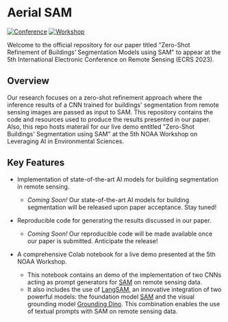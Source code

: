 # Aerial SAM  

[![Conference](https://img.shields.io/badge/ECRS-Conference-brightgreen)](https://ecrs2023.sciforum.net/)
[![Workshop](https://img.shields.io/badge/NOAA%20Workshop-5th%20AI%20Demo-blue)](https://noaaai2023.sched.com/)

Welcome to the official repository for our paper titled "Zero-Shot Refinement of Buildings’ Segmentation Models using SAM" to appear at the 5th International Electronic Conference on Remote Sensing (ECRS 2023).

## Overview

Our research focuses on  a zero-shot refinement approach where the inference results of a CNN trained for buildings' segmentation from remote sensing images are passed as input to SAM. This repository contains the code and resources used to produce the results presented in our paper. Also, this repo hosts materail for our live demo entitled "Zero-Shot Buildings' Segmentation using SAM" at the 5th NOAA Workshop on Leveraging AI in Environmental Sciences.

## Key Features

- Implementation of state-of-the-art AI models for building segmentation in remote sensing.
  - *Coming Soon!* Our state-of-the-art AI models for building segmentation will be released upon paper acceptance. Stay tuned!
  
- Reproducible code for generating the results discussed in our paper.
  - *Coming Soon!* Our reproducible code will be made available once our paper is submitted. Anticipate the release!

- A comprehensive Colab notebook for a live demo presented at the 5th NOAA Workshop.
  - This notebook contains an demo of the implementation of two CNNs acting as prompt generators for [SAM](https://github.com/facebookresearch/segment-anything) on remote sensing data.
  - It also includes the use of [LangSAM](https://github.com/luca-medeiros/lang-segment-anything), an innovative integration of two powerful models: the foundation model [SAM](https://github.com/facebookresearch/segment-anything) and the visual grounding model [Grounding Dino]( https://github.com/IDEA-Research/GroundingDINO). This combination enables the use of textual prompts with SAM on remote sensing data.

